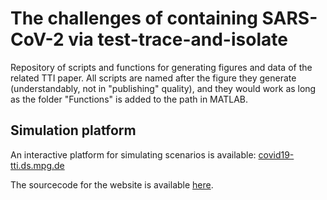 # The challenges of containing SARS-CoV-2 via test-trace-and-isolate

Repository of scripts and functions for generating figures and data of the related TTI paper. All scripts are named after the figure they generate (understandably, not in "publishing" quality), and they would work as long as the folder "Functions" is added to the path in MATLAB.

## Simulation platform 

An interactive platform for simulating scenarios is available: [covid19-tti.ds.mpg.de](http://covid19-tti.ds.mpg.de/)

The sourcecode for the website is available [here](https://github.com/semohr/covid19_testing).
